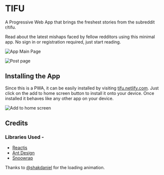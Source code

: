 # TIFU

A Progressive Web App that brings the freshest stories from the subreddit r/tifu.

Read about the latest mishaps faced by fellow redditors using this minimal app. No sign in or registration required, just start reading.

![App Main Page](https://i.imgur.com/prdmz6p.png)

![Post page](https://i.imgur.com/E3Eq2dS.png)

## Installing the App

Since this is a PWA, it can be easily installed by visiting [tifu.netlify.com](https://tifu.netlify.com). Just click on the add to home screen button to install it onto your device. Once installed it behaves like any other app on your device.

![Add to home screen](https://i.imgur.com/hRNw7rG.png)

## Credits

### Libraries Used -

- [Reactjs](https://reactjs.org/)
- [Ant Design](https://ant.design/)
- [Snoowrap](https://github.com/not-an-aardvark/snoowrap)

Thanks to [@shakdaniel](https://codepen.io/shakdaniel/pen/RgELRj) for the loading animation.

